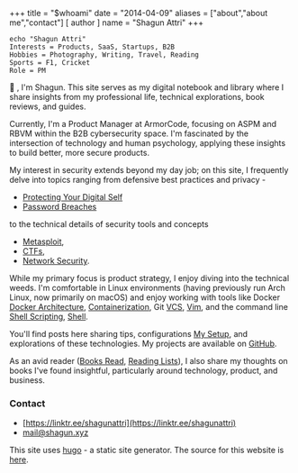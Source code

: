 +++
title = "$whoami"
date = "2014-04-09"
aliases = ["about","about me","contact"]
[ author ]
  name = "Shagun Attri"
+++

```console
echo "Shagun Attri"
Interests = Products, SaaS, Startups, B2B
Hobbies = Photography, Writing, Travel, Reading
Sports = F1, Cricket
Role = PM
```

👋 , I'm Shagun. This site serves as my digital notebook and library where I share insights from my professional life, technical explorations, book reviews, and guides.

Currently, I'm a Product Manager at ArmorCode, focusing on ASPM and RBVM within the B2B cybersecurity space. I'm fascinated by the intersection of technology and human psychology, applying these insights to build better, more secure products. 

My interest in security extends beyond my day job; on this site, I frequently delve into topics ranging from defensive best practices and privacy - 
- [Protecting Your Digital Self](blog/protecting_your_digital_self)
- [Password Breaches](blog/passwordbreaches)

to the technical details of security tools and concepts 

- [Metasploit](blog/metasploit),
- [CTFs](blog/c4ptur3-th3-fl4g),
- [Network Security](blog/networksecurity).

While my primary focus is product strategy, I enjoy diving into the technical weeds. I'm comfortable in Linux environments (having previously run Arch Linux, now primarily on macOS) and enjoy working with tools like Docker [Docker Architecture](blog/dockerarchitechture), [Containerization](blog/containerization), Git [VCS](blog/vcs), [Vim](blog/vim), and the command line [Shell Scripting](blog/shellscripting), [Shell](blog/shell). 

You'll find posts here sharing tips, configurations [My Setup](blog/setup), and explorations of these technologies. My projects are available on [GitHub](https://github.com/shagunattri).

As an avid reader ([Books Read](blog/Books), [Reading Lists](blog/wutiread010123)), I also share my thoughts on books I've found insightful, particularly around technology, product, and business.

### Contact
- [https://linktr.ee/shagunattri](https://linktr.ee/shagunattri)
- [mail@shagun.xyz](mailto:mail@shagun.xyz)

<!-- If you're interested in **hiring me** -- here's my
[resume](https://d1fdloi71mui9q.cloudfront.net/alpnyzJhQAO4IekxDnNm_Shagun_Attri_Resume.pdf). -->

This site uses [hugo](https://gohugo.io/) - a static site generator. The source for this website is [here](https://github.com/shagunattri/site).